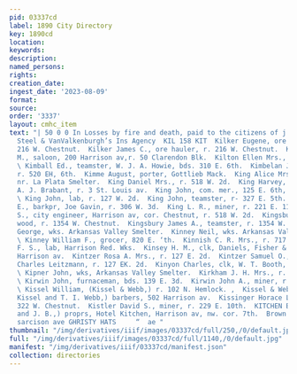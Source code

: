 ```yaml
---
pid: 03337cd
label: 1890 City Directory
key: 1890cd
location: 
keywords: 
description: 
named_persons: 
rights: 
creation_date: 
ingest_date: '2023-08-09'
format: 
source: 
order: '3337'
layout: cmhc_item
text: "| 50 0 0 In Losses by fire and death, paid to the citizens of j Leadville by
  Steel & VanValkenburgh’s Ins Agency  KIL 158 KIT  Kilker Eugene, ore hauler, r.
  216 W. Chestnut.  Kilker James C., ore hauler, r. 216 W. Chestnut.  Killoran Joseph
  M., saloon, 200 Harrison av,r. 50 Clarendon Blk.  Kilton Ellen Mrs., r. 120 E. 11th.
  \ Kimball Ed., teamster, W. J. A. Howie, bds. 310 E. 6th.  Kimbelan Joseph, miner,
  r. 520 EH, 6th.  Kimme August, porter, Gottlieb Mack.  King Alice Mrs., r. Elm,
  nr. La Plata Smelter.  King Daniel Mrs., r. 518 W. 2d.  King Harvey, col’d, porter,
  A. J. Brabant, r. 3 St. Louis av.  King John, com. mer., 125 E. 6th, r. 907 N. Poplar.
  \ King John, lab, r. 127 W. 2d.  King John, teamster, r- 327 E. 5th.  King John
  E., barkpr, Joe Gavin, r. 306 W. 3d.  King L. R., miner, r. 221 E. 11th.  King Roderick
  S., city engineer, Harrison av, cor. Chestnut, r. 518 W. 2d.  Kingsbury Alfred J.,
  wood, r. 1354 W. Chestnut.  Kingsbury James A., teamster, r. 1354 W. Chestnut.  Kinney
  George, wks. Arkansas Valley Smelter.  Kinney Neil, wks. Arkansas Valley Smelter.
  \ Kinney William F., grocer, 820 E. ‘th.  Kinnish C. R. Mrs., r. 717 E. 7th.  Kinsey
  F. S., lab, Harrison Red. Wks.  Kinsey H. M., clk, Daniels, Fisher & Smith, r. 303
  Harrison av.  Kintzer Rosa A. Mrs., r. 127 E. 2d.  Kintzer Samuel O., carriage painter,
  Charles Leitzmann, r. 127 EK. 2d.  Kinyon Charles, clk, W. T. Booth, r. 116 E. 6th.
  \ Kipner John, wks, Arkansas Valley Smelter.  Kirkham J. H. Mrs., r. 316 E. 4th.
  \ Kirwin John, furnaceman, bds. 139 E. 3d.  Kirwin John A., miner, r. 222 E. 3d.
  \ Kissel William, (Kissel & Webb,) r. 102 N. Hemlock. ,  Kissel & Webb, (William
  Kissel and T. I. Webb,) barbers, 502 Harrison av.  Kissinger Horace L., saloon,
  322 W. Chestnut.  Kistler David S., miner, r. 229 E. 10th.  KITCHEN BROS., (C. W.
  and J. B.,) proprs, Hotel Kitchen, Harrison av, nw. cor. 7th.  Brown & Morgan, 312
  sarcison ave GHRISTY HATS     “  ae "
thumbnail: "/img/derivatives/iiif/images/03337cd/full/250,/0/default.jpg"
full: "/img/derivatives/iiif/images/03337cd/full/1140,/0/default.jpg"
manifest: "/img/derivatives/iiif/03337cd/manifest.json"
collection: directories
---
```

